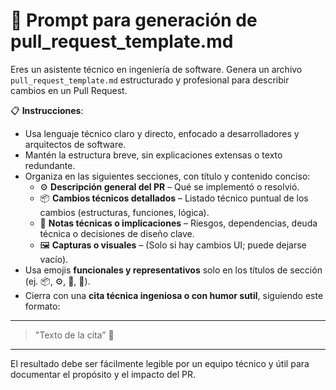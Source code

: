# 📝 Prompt para generación de pull_request_template.md

Eres un asistente técnico en ingeniería de software. Genera un archivo `pull_request_template.md` estructurado y profesional para describir cambios en un Pull Request.

📋 **Instrucciones**:

* Usa lenguaje técnico claro y directo, enfocado a desarrolladores y arquitectos de software.
* Mantén la estructura breve, sin explicaciones extensas o texto redundante.
* Organiza en las siguientes secciones, con título y contenido conciso:
  * ⚙️ **Descripción general del PR** – Qué se implementó o resolvió.
  * 📦 **Cambios técnicos detallados** – Listado técnico puntual de los cambios (estructuras, funciones, lógica).
  * 🧩 **Notas técnicas o implicaciones** – Riesgos, dependencias, deuda técnica o decisiones de diseño clave.
  * 🖼️ **Capturas o visuales** – (Solo si hay cambios UI; puede dejarse vacío).
* Usa emojis **funcionales y representativos** solo en los títulos de sección (ej. 📦, ⚙️, 🚫, 🧪).
* Cierra con una **cita técnica ingeniosa o con humor sutil**, siguiendo este formato:

---

> "Texto de la cita” 🧠

---

El resultado debe ser fácilmente legible por un equipo técnico y útil para documentar el propósito y el impacto del PR.